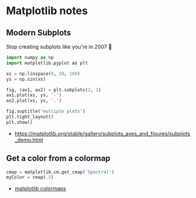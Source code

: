 # Matplotlib notes

## Modern Subplots

Stop creating subplots like you're in 2007 😬

```py
import numpy as np
import matplotlib.pyplot as plt

xs = np.linspace(0, 20, 100)
ys = np.sin(xs)

fig, (ax1, ax2) = plt.subplots(2, 1)
ax1.plot(xs, ys, '-')
ax2.plot(xs, ys, '.')

fig.suptitle('multiple plots')
plt.tight_layout()
plt.show()
```

* https://matplotlib.org/stable/gallery/subplots_axes_and_figures/subplots_demo.html

## Get a color from a colormap

```py
cmap = matplotlib.cm.get_cmap('Spectral')
myColor = cmap(.5)
```

* [matplotlib colormaps](https://matplotlib.org/stable/tutorials/colors/colormaps.html)
